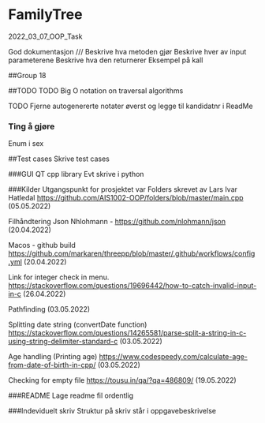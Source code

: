 # FamilyTree
2022_03_07_OOP_Task

God dokumentasjon
/// 
Beskrive hva metoden gjør 
Beskrive hver av input parameterene
Beskrive hva den returnerer
Eksempel på kall

##Group 18

##TODO
TODO Big O notation on traversal algorithms

TODO Fjerne autogenererte notater øverst og legge til kandidatnr i ReadMe


### Ting å gjøre
Enum i sex

##Test cases
Skrive test cases

###GUI
QT cpp library
Evt skrive i python

###Kilder
Utgangspunkt for prosjektet var Folders skrevet av Lars Ivar Hatledal
https://github.com/AIS1002-OOP/folders/blob/master/main.cpp
(05.05.2022)

Filhåndtering Json Nhlohmann -
https://github.com/nlohmann/json
(20.04.2022)

Macos - github build
https://github.com/markaren/threepp/blob/master/.github/workflows/config.yml
(20.04.2022)

Link for integer check in menu.
https://stackoverflow.com/questions/19696442/how-to-catch-invalid-input-in-c
(26.04.2022)

Pathfinding
(03.05.2022)

Splitting date string (convertDate function)
https://stackoverflow.com/questions/14265581/parse-split-a-string-in-c-using-string-delimiter-standard-c
(03.05.2022)

Age handling (Printing age)
https://www.codespeedy.com/calculate-age-from-date-of-birth-in-cpp/
(03.05.2022)

Checking for empty file
https://tousu.in/qa/?qa=486809/
(19.05.2022)

###README 
Lage readme fil ordentlig

###Indeviduelt skriv
Struktur på skriv står i oppgavebeskrivelse